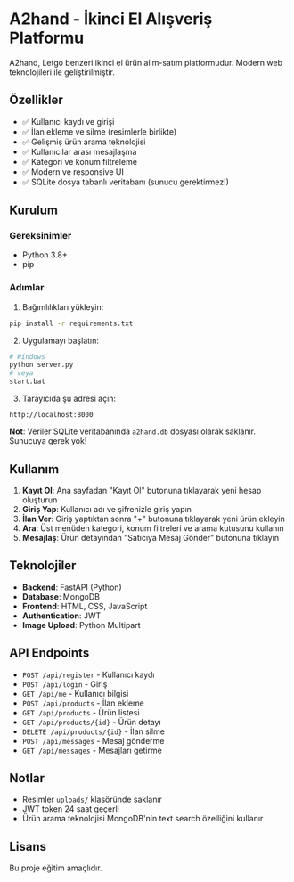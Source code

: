 # A2hand - İkinci El Alışveriş Platformu

A2hand, Letgo benzeri ikinci el ürün alım-satım platformudur. Modern web teknolojileri ile geliştirilmiştir.

## Özellikler

- ✅ Kullanıcı kaydı ve girişi
- ✅ İlan ekleme ve silme (resimlerle birlikte)
- ✅ Gelişmiş ürün arama teknolojisi
- ✅ Kullanıcılar arası mesajlaşma
- ✅ Kategori ve konum filtreleme
- ✅ Modern ve responsive UI
- ✅ SQLite dosya tabanlı veritabanı (sunucu gerektirmez!)

## Kurulum

### Gereksinimler

- Python 3.8+
- pip

### Adımlar

1. Bağımlılıkları yükleyin:
```bash
pip install -r requirements.txt
```

2. Uygulamayı başlatın:
```bash
# Windows
python server.py
# veya
start.bat
```

3. Tarayıcıda şu adresi açın:
```
http://localhost:8000
```

**Not**: Veriler SQLite veritabanında `a2hand.db` dosyası olarak saklanır. Sunucuya gerek yok!

## Kullanım

1. **Kayıt Ol**: Ana sayfadan "Kayıt Ol" butonuna tıklayarak yeni hesap oluşturun
2. **Giriş Yap**: Kullanıcı adı ve şifrenizle giriş yapın
3. **İlan Ver**: Giriş yaptıktan sonra "+" butonuna tıklayarak yeni ürün ekleyin
4. **Ara**: Üst menüden kategori, konum filtreleri ve arama kutusunu kullanın
5. **Mesajlaş**: Ürün detayından "Satıcıya Mesaj Gönder" butonuna tıklayın

## Teknolojiler

- **Backend**: FastAPI (Python)
- **Database**: MongoDB
- **Frontend**: HTML, CSS, JavaScript
- **Authentication**: JWT
- **Image Upload**: Python Multipart

## API Endpoints

- `POST /api/register` - Kullanıcı kaydı
- `POST /api/login` - Giriş
- `GET /api/me` - Kullanıcı bilgisi
- `POST /api/products` - İlan ekleme
- `GET /api/products` - Ürün listesi
- `GET /api/products/{id}` - Ürün detayı
- `DELETE /api/products/{id}` - İlan silme
- `POST /api/messages` - Mesaj gönderme
- `GET /api/messages` - Mesajları getirme

## Notlar

- Resimler `uploads/` klasöründe saklanır
- JWT token 24 saat geçerli
- Ürün arama teknolojisi MongoDB'nin text search özelliğini kullanır

## Lisans

Bu proje eğitim amaçlıdır.
